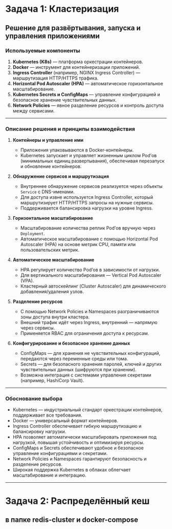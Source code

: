 # Задача 1: Кластеризация

## Решение для развёртывания, запуска и управления приложениями

### Используемые компоненты

1. **Kubernetes (K8s)** — платформа оркестрации контейнеров.  
2. **Docker** — инструмент для контейнеризации приложений.  
3. **Ingress Controller** (например, NGINX Ingress Controller) — маршрутизация HTTP/HTTPS трафика.  
4. **Horizontal Pod Autoscaler (HPA)** — автоматическое горизонтальное масштабирование.  
5. **Kubernetes Secrets и ConfigMaps** — управление конфигурацией и безопасное хранение чувствительных данных.  
6. **Network Policies** — явное разделение ресурсов и контроль доступа между сервисами.

---

### Описание решения и принципы взаимодействия

1. **Контейнеры и управление ими**  
   - Приложения упаковываются в Docker-контейнеры.  
   - Kubernetes запускает и управляет жизненным циклом Pod’ов (минимальных единиц развертывания), обеспечивая перезапуск и обновление контейнеров.

2. **Обнаружение сервисов и маршрутизация**  
   - Внутреннее обнаружение сервисов реализуется через объекты `Service` с DNS-именами.  
   - Для доступа извне используется Ingress Controller, который маршрутизирует HTTP/HTTPS запросы на нужные сервисы.  
   - Поддерживается балансировка нагрузки на уровне Ingress.

3. **Горизонтальное масштабирование**  
   - Масштабирование количества реплик Pod’ов вручную через `Deployment`.  
   - Автоматическое масштабирование с помощью Horizontal Pod Autoscaler (HPA) на основе метрик CPU, памяти или пользовательских метрик.

4. **Автоматическое масштабирование**  
   - HPA регулирует количество Pod’ов в зависимости от нагрузки.  
   - Для вертикального масштабирования — Vertical Pod Autoscaler (VPA).  
   - Кластерный автоскейлинг (Cluster Autoscaler) для динамического добавления/удаления узлов.

5. **Разделение ресурсов**  
   - С помощью Network Policies и Namespaces разграничиваются зоны доступа внутри кластера.  
   - Внешний трафик идёт через Ingress, внутренний — напрямую через сервисы.  
   - Применяется RBAC для ограничения доступа к ресурсам.

6. **Конфигурирование и безопасное хранение данных**  
   - ConfigMaps — для хранения не чувствительных конфигураций, передаются через переменные среды или тома.  
   - Secrets — для безопасного хранения паролей, ключей и других чувствительных данных (шифруются при хранении).  
   - Возможна интеграция с системами управления секретами (например, HashiCorp Vault).

---

### Обоснование выбора

- Kubernetes — индустриальный стандарт оркестрации контейнеров, поддерживает все требования.  
- Docker — универсальный формат контейнеров.  
- Ingress Controller обеспечивает гибкую маршрутизацию и балансировку нагрузки.  
- HPA позволяет автоматически масштабировать приложения под нагрузкой, повышая устойчивость и оптимизируя ресурсы.  
- ConfigMaps и Secrets обеспечивают удобное и безопасное управление конфигурациями и секретами.  
- Network Policies и Namespaces гарантируют безопасность и разделение ресурсов.  
- Широкая поддержка Kubernetes в облаках облегчает масштабирование и интеграцию.

---

# Задача 2: Распределённый кеш

в папке redis-cluster и docker-compose
---
